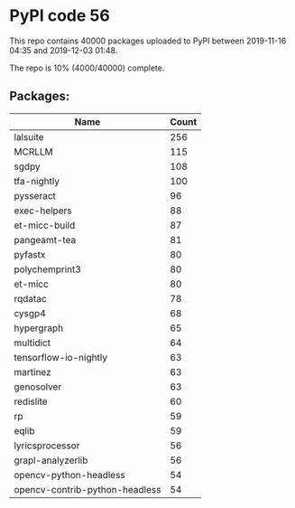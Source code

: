 # PyPI code 56

This repo contains 40000 packages uploaded to PyPI between 
2019-11-16 04:35 and 2019-12-03 01:48.

The repo is 10% (4000/40000) complete.

## Packages:

| Name  | Count |
| ----- | ----- |
| lalsuite | 256 |
| MCRLLM | 115 |
| sgdpy | 108 |
| tfa-nightly | 100 |
| pysseract | 96 |
| exec-helpers | 88 |
| et-micc-build | 87 |
| pangeamt-tea | 81 |
| pyfastx | 80 |
| polychemprint3 | 80 |
| et-micc | 80 |
| rqdatac | 78 |
| cysgp4 | 68 |
| hypergraph | 65 |
| multidict | 64 |
| tensorflow-io-nightly | 63 |
| martinez | 63 |
| genosolver | 63 |
| redislite | 60 |
| rp | 59 |
| eqlib | 59 |
| lyricsprocessor | 56 |
| grapl-analyzerlib | 56 |
| opencv-python-headless | 54 |
| opencv-contrib-python-headless | 54 |


